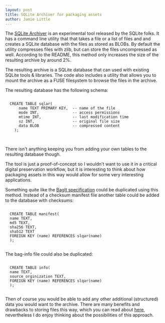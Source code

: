 ```yaml
---
layout: post
title: SQLite Archiver for packaging assets
author: Jamie Little
---
```


The <a href="https://sqlite.org/sqlar/doc/trunk/README.md">SQLite Archiver</a> is an experimental tool released by the SQLite folks. It has a command line utility that that takes a file or a list of files and and creates a SQLite database with the files as stored as BLOBs. By default the utility compresses files with zlib, but can store the files uncompressed as well. According to the README, this method only increases the size of the resulting archive by around 2%.

The resulting archive is a SQLite database that can used with existing SQLite tools & libraries. The
code also includes a utility that allows you to mount the archive as a FUSE filesystem to browse the files in the archive. 

The resulting database has the following schema:

<pre>
<code class="sql hljs">
  CREATE TABLE sqlar(
      name TEXT PRIMARY KEY,  -- name of the file
      mode INT,               -- access permissions
      mtime INT,              -- last modification time
      sz INT,                 -- original file size
      data BLOB               -- compressed content
    );
    </code>
    
</pre>

There isn't anything keeping you from adding your own tables to the resulting database though.

The tool is just a proof-of-concept so I wouldn't want to use it in a critical digital preservation workflow, but it is interesting
to think about how packaging assets in this way would allow for some very interesting applications.

Something quite like the <a href="https://tools.ietf.org/html/draft-kunze-bagit-13">BagIt specification</a> could be duplicated using this method. Instead of a checksum manifest file another
table could be added to the database with checksums:

<pre>
<code class="sql hljs">
  CREATE TABLE manifest(
  name TEXT,
  md5 TEXT,
  sha256 TEXT,
  sha512 TEXT
  FOREIGN KEY (name) REFERENCES slqar(name)
  );
  </code>
</pre>

The bag-info file could also be duplicated:

<pre>
<code class="sql hljs">
  CREATE TABLE info(
  name TEXT,
  source_orginization TEXT, 
  FOREIGN KEY (name) REFERENCES slqar(name)
  );
  </code>
</pre>

Then of course you would be able to add any other additional (structured) data you would want to the archive. There are many benefits
and drawbacks to storing files this way, which you can read about <a href="http://programmers.stackexchange.com/questions/150669/is-it-a-bad-practice-to-store-large-files-10-mb-in-a-database">here</a>, nevertheless I do enjoy thinking about the possibilities of this approach. 

